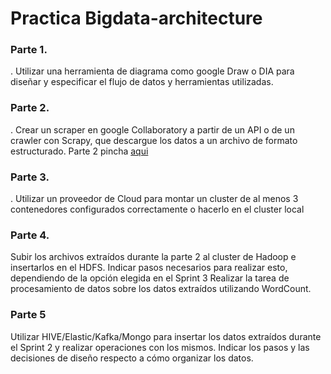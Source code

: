 # Practica Bigdata-architecture

### Parte 1.
. Utilizar una herramienta de diagrama como google Draw o DIA para diseñar y especificar el flujo de datos y herramientas utilizadas.

### Parte 2.
. Crear un scraper en google Collaboratory a partir de un API o de un crawler con Scrapy, que descargue los datos a un archivo de formato estructurado.
Parte 2 pincha [aqui]()

### Parte 3.
. Utilizar un proveedor de Cloud para montar un cluster de al menos 3 contenedores configurados correctamente o hacerlo en el cluster local

### Parte 4.
Subir los archivos extraídos durante la parte 2 al cluster de Hadoop e insertarlos en el HDFS.
Indicar pasos necesarios para realizar esto, dependiendo de la opción elegida en el Sprint 3
Realizar la tarea de procesamiento de datos sobre los datos extraídos utilizando WordCount.

### Parte 5
Utilizar HIVE/Elastic/Kafka/Mongo para insertar los datos extraídos durante el Sprint 2 y realizar operaciones con los mismos.
Indicar los pasos y las decisiones de diseño respecto a cómo organizar los datos.


